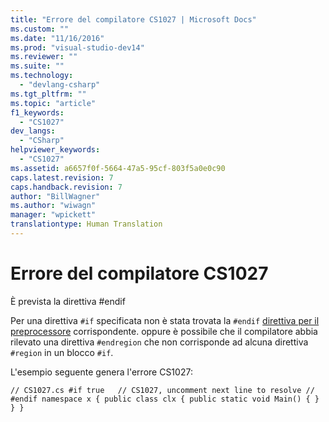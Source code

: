 ```yaml
---
title: "Errore del compilatore CS1027 | Microsoft Docs"
ms.custom: ""
ms.date: "11/16/2016"
ms.prod: "visual-studio-dev14"
ms.reviewer: ""
ms.suite: ""
ms.technology: 
  - "devlang-csharp"
ms.tgt_pltfrm: ""
ms.topic: "article"
f1_keywords: 
  - "CS1027"
dev_langs: 
  - "CSharp"
helpviewer_keywords: 
  - "CS1027"
ms.assetid: a6657f0f-5664-47a5-95cf-803f5a0e0c90
caps.latest.revision: 7
caps.handback.revision: 7
author: "BillWagner"
ms.author: "wiwagn"
manager: "wpickett"
translationtype: Human Translation
---
```

# Errore del compilatore CS1027
È prevista la direttiva \#endif  
  
 Per una direttiva `#if` specificata non è stata trovata la `#endif` [direttiva per il preprocessore](../../csharp/language-reference/preprocessor-directives/index.md) corrispondente. oppure è possibile che il compilatore abbia rilevato una direttiva `#endregion` che non corrisponde ad alcuna direttiva `#region` in un blocco `#if`.  
  
 L'esempio seguente genera l'errore CS1027:  
  
```  
// CS1027.cs #if true   // CS1027, uncomment next line to resolve // #endif namespace x { public class clx { public static void Main() { } } }  
```